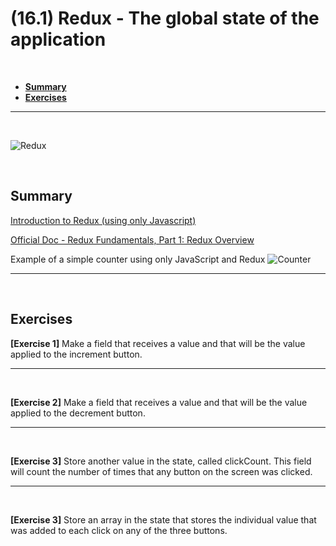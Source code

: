# (16.1) Redux - The global state of the application

<br>

- **[Summary](#Summary)**
- **[Exercises](#Exercises)**

<hr>
<br>

![Redux](/redux.png)

<br>

## Summary

[Introduction to Redux (using only Javascript)](https://medium.com/jaguaribetech/introdu%C3%A7%C3%A3o-ao-redux-usando-apenas-javascript-6d6d55bd9be4)

[Official Doc - Redux Fundamentals, Part 1: Redux Overview](https://redux.js.org/tutorials/fundamentals/part-1-overview)


Example of a simple counter using only JavaScript and Redux
![Counter](/counter.png)


<hr>
<br>

## Exercises
**[Exercise 1]** Make a field that receives a value and that will be the value applied to the increment button.

<hr>
<br>

**[Exercise 2]** Make a field that receives a value and that will be the value applied to the decrement button.

<hr>
<br>

**[Exercise 3]** Store another value in the state, called clickCount. This field will count the number of times that any button on the screen was clicked.

<hr>
<br>

**[Exercise 3]** Store an array in the state that stores the individual value that was added to each click on any of the three buttons.
